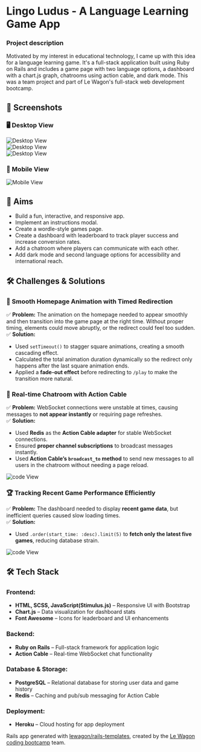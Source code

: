 # Lingo Ludus - A Language Learning Game App

### Project description
Motivated by my interest in educational technology, I came up with this idea for a language learning game. It's a full-stack application built using Ruby on Rails and includes a game page with two language options, a dashboard with a chart.js graph, chatrooms using action cable, and dark mode. This was a team project and part of Le Wagon's full-stack web development bootcamp. 


## 📸 Screenshots  

### 🖥️ Desktop View  
![Desktop View](screenshots/game.png)  
![Desktop View](screenshots/chatroom.png)  
![Desktop View](screenshots/leaderboard.png)  

### 📱 Mobile View  
![Mobile View](screenshots/mobile.png) 


## 🎯 Aims  
- Build a fun, interactive, and responsive app.  
- Implement an instructions modal.
- Create a wordle-style games page.
- Create a dashboard with leaderboard to track player success and increase conversion rates.
- Add a chatroom where players can communicate with each other.
- Add dark mode and second language options for accessibility and international reach. 


## 🛠️ Challenges & Solutions  

### 🎨 Smooth Homepage Animation with Timed Redirection  
✅ **Problem:** The animation on the homepage needed to appear smoothly and then transition into the game page at the right time. Without proper timing, elements could move abruptly, or the redirect could feel too sudden.  
✅ **Solution:**  
- Used `setTimeout()` to stagger square animations, creating a smooth cascading effect.  
- Calculated the total animation duration dynamically so the redirect only happens after the last square animation ends.  
- Applied a **fade-out effect** before redirecting to `/play` to make the transition more natural.  



### 💬 Real-time Chatroom with Action Cable  
✅ **Problem:** WebSocket connections were unstable at times, causing messages to **not appear instantly** or requiring page refreshes.  
✅ **Solution:**  
- Used **Redis** as the **Action Cable adapter** for stable WebSocket connections.  
- Ensured **proper channel subscriptions** to broadcast messages instantly.  
- Used **Action Cable’s `broadcast_to` method** to send new messages to all users in the chatroom without needing a page reload.

![code View](screenshots/action-cable.png)  
 
  
### 🏆 Tracking Recent Game Performance Efficiently  
✅ **Problem:** The dashboard needed to display **recent game data**, but inefficient queries caused slow loading times.  
✅ **Solution:**  
- Used `.order(start_time: :desc).limit(5)` to **fetch only the latest five games**, reducing database strain.  

![code View](screenshots/code-snippet-1.png)  


## 🛠 Tech Stack  

### **Frontend:**  
- **HTML, SCSS, JavaScript(Stimulus.js)** – Responsive UI with Bootstrap  
- **Chart.js** – Data visualization for dashboard stats  
- **Font Awesome** – Icons for leaderboard and UI enhancements  

### **Backend:**  
- **Ruby on Rails** – Full-stack framework for application logic  
- **Action Cable** – Real-time WebSocket chat functionality  

### **Database & Storage:**  
- **PostgreSQL** – Relational database for storing user data and game history  
- **Redis** – Caching and pub/sub messaging for Action Cable  

### **Deployment:**  
- **Heroku** – Cloud hosting for app deployment   




Rails app generated with [lewagon/rails-templates](https://github.com/lewagon/rails-templates), created by the [Le Wagon coding bootcamp](https://www.lewagon.com) team.
